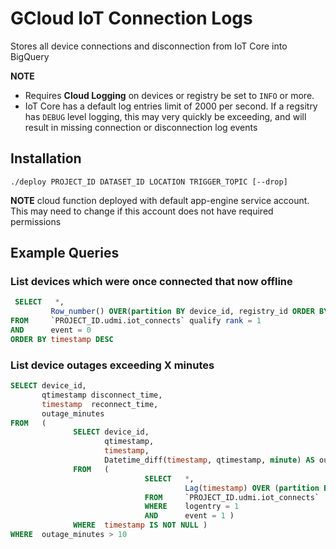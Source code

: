 # GCloud IoT Connection Logs

Stores all device connections and disconnection from IoT Core into BigQuery

**NOTE**
- Requires **Cloud Logging** on devices or registry be set to `INFO` or more.
- IoT Core has a default log entries limit of 2000 per second. If a regsitry has `DEBUG` level logging, this may very quickly be exceeding, and will result in missing connection or disconnection log events

## Installation

`./deploy PROJECT_ID DATASET_ID LOCATION TRIGGER_TOPIC [--drop]`

**NOTE** cloud function deployed with default app-engine service account. This may need to change if this account does not have required permissions

## Example Queries

### List devices which were once connected that now offline 

```sql
 SELECT   *,
         Row_number() OVER(partition BY device_id, registry_id ORDER BY timestamp DESC) AS rank
FROM     `PROJECT_ID.udmi.iot_connects` qualify rank = 1
AND      event = 0
ORDER BY timestamp DESC
```

### List device outages exceeding X minutes

```sql 
SELECT device_id,
       qtimestamp disconnect_time,
       timestamp  reconnect_time,
       outage_minutes
FROM   (
              SELECT device_id,
                     qtimestamp,
                     timestamp,
                     Datetime_diff(timestamp, qtimestamp, minute) AS outage_minutes
              FROM   (
                              SELECT   *,
                                       Lag(timestamp) OVER (partition BY device_id, registry_id ORDER BY timestamp, event) qtimestamp
                              FROM     `PROJECT_ID.udmi.iot_connects`
                              WHERE    logentry = 1
                              AND      event = 1 )
              WHERE  timestamp IS NOT NULL )
WHERE  outage_minutes > 10
```
